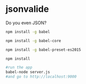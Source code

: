 # jsonvalide
Do you even JSON?

```bash
npm install -g babel

npm install -g babel-core

npm install -g babel-preset-es2015

npm install

#run the app
babel-node server.js
#and go to http://localhost:9000
```